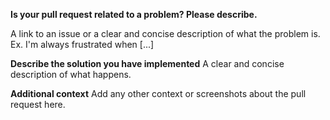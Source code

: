 **Is your pull request related to a problem? Please describe.**

A link to an issue or a clear and concise description of what the problem is. Ex. I'm always frustrated when [...]

**Describe the solution you have implemented**
A clear and concise description of what happens.

**Additional context**
Add any other context or screenshots about the pull request here.